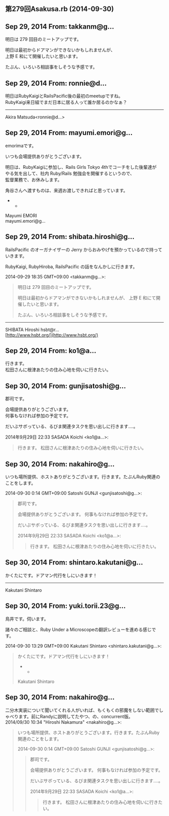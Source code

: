 ## 第279回Asakusa.rb (2014-09-30)

## Sep 29, 2014 From: takkanm@g...

明日は 279 回目のミートアップです。

明日は最初からドアマンができないかもしれませんが、  
上野 E 和にて開催したいと思います。

たぶん、いろいろ相談事をしそうな予感です。

## Sep 29, 2014 From: ronnie@d...

明日はRubyKaigiとRailsPacific後の最初のmeetupですね。  
RubyKaigi来日組でまだ日本に居る人って誰か居るのかなぁ？

* * *

Akira Matsuda\<ronnie@d...\>

## Sep 29, 2014 From: mayumi.emori@g...

emorimaです。

いつも会場提供ありがとうございます。

明日は、RubyKaigiに参加し、Rails Girls Tokyo 4thでコーチをした後輩達が  
やる気を出して、社内 Ruby/Rails 勉強会を開催するというので、  
監督業務で、お休みします。

角谷さんへ渡すものは、来週お渡しできればと思っています。

  - -

Mayumi EMORI  
mayumi.emori@g...

## Sep 29, 2014 From: shibata.hiroshi@g...

RailsPacific のオーガナイザーの Jerry からおみやげを預かっているので持っていきます。

RubyKaigi, RubyHiroba, RailsPacific の話をなんかしに行きます。

2014-09-29 18:35 GMT+09:00 \<takkanm@g...\>:

> 明日は 279 回目のミートアップです。
> 
> 明日は最初からドアマンができないかもしれませんが、 上野 E 和にて開催したいと思います。
> 
> たぶん、いろいろ相談事をしそうな予感です。
* * *

SHIBATA Hiroshi hsbt@r...  
[http://www.hsbt.org/](http://www.hsbt.org/)

## Sep 29, 2014 From: ko1@a...

行きます。  
松田さんに根津あたりの住み心地を伺いに行きたい。

## Sep 30, 2014 From: gunjisatoshi@g...

郡司です。

会場提供ありがとうございます。  
何事もなければ参加の予定です。

だいぶサボっている、るびま関連タスクを思い出しに行きます‥‥。

2014年9月29日 22:33 SASADA Koichi \<ko1@a...\>:

> 行きます。 松田さんに根津あたりの住み心地を伺いに行きたい。
## Sep 30, 2014 From: nakahiro@g...

いつも場所提供、ホストありがとうございます。行きます。たぶんRuby関連のことをします。

2014-09-30 0:14 GMT+09:00 Satoshi GUNJI \<gunjisatoshi@g...\>:

> 郡司です。
> 
> 会場提供ありがとうございます。 何事もなければ参加の予定です。
> 
> だいぶサボっている、るびま関連タスクを思い出しに行きます‥‥。
> 
> 2014年9月29日 22:33 SASADA Koichi \<ko1@a...\>:
> 
> > 行きます。 松田さんに根津あたりの住み心地を伺いに行きたい。
## Sep 30, 2014 From: shintaro.kakutani@g...

かくたにです。ドアマン代行をしにいきます！

* * *

Kakutani Shintaro

## Sep 30, 2014 From: yuki.torii.23@g...

鳥井です。伺います。

諸々のご相談と、Ruby Under a Microscopeの翻訳レビューを進める感じです。

2014-09-30 13:29 GMT+09:00 Kakutani Shintaro \<shintaro.kakutani@g...\>:

> かくたにです。ドアマン代行をしにいきます！
> 
> - -
> 
> Kakutani Shintaro
## Sep 30, 2014 From: nakahiro@g...

二分木実装について聞いてくれる人がいれば、もくもくの邪魔をしない範囲でしゃべります。前にRandyに説明してたやつ、の、concurrent版。  
2014/09/30 10:34 "Hiroshi Nakamura" \<nakahiro@g...\>:

> いつも場所提供、ホストありがとうございます。行きます。たぶんRuby関連のことをします。
> 
> 2014-09-30 0:14 GMT+09:00 Satoshi GUNJI \<gunjisatoshi@g...\>:
> 
> > 郡司です。
> > 
> > 会場提供ありがとうございます。 何事もなければ参加の予定です。
> > 
> > だいぶサボっている、るびま関連タスクを思い出しに行きます‥‥。
> > 
> > 2014年9月29日 22:33 SASADA Koichi \<ko1@a...\>:
> > 
> > > 行きます。 松田さんに根津あたりの住み心地を伺いに行きたい。
